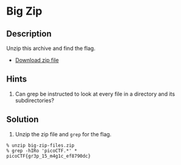 # Big Zip
## Description
Unzip this archive and find the flag.
* [Download zip file](big-zip-files.zip)
## Hints
1. Can grep be instructed to look at every file in a directory and its subdirectories?
## Solution
1. Unzip the zip file and ```grep``` for the flag.
```
% unzip big-zip-files.zip
% grep -hIRo 'picoCTF.*' *
picoCTF{gr3p_15_m4g1c_ef8790dc}
```
